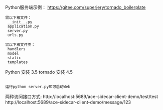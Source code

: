 Python服务端示例：
https://gitee.com/superjery/tornado_boilerplate

~~~~~~~~~~~~~~~~~~~~~~~~~~~~~~~~~~~~~~~~~
需以下根文件：
 __init__.py  
 application.py  
 server.py  
 urls.py
 
需以下根文件夹：
 handlers
 model
 static
 templates
~~~~~~~~~~~~~~~~~~~~~~~~~~~~~~~~~~~~~~~~~

Python 安装 3.5
tornado 安装 4.5
~~~~~~~~~~~~~~~~~~~~~~~~~~~~~~~~~~~~~~~~~

运行python server.py即可启动Web

~~~~~~~~~~~~~~~~~~~~~~~~~~~~~~~~~~~~~~~~~

两种访问接口方式:
http://localhost:5689/ace-sidecar-client-demo/test/test
http://localhost:5689/ace-sidecar-client-demo/message/123

